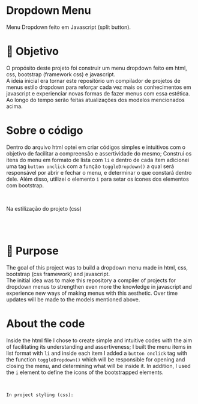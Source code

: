 # Dropdown Menu
Menu Dropdown feito em Javascript (split button).

<h1>🧵 Objetivo</h1>
<p>O propósito deste projeto foi construir um menu dropdown feito em html, css, bootstrap (framework css) e javascript.<br>A ideia inicial era tornar este repositório um compilador de projetos de menus estilo dropdown para reforçar cada vez mais os conhecimentos em javascript e experienciar novas formas de fazer menus com essa estética. Ao longo do tempo serão feitas atualizações dos modelos mencionados acima. </p>

<h1>Sobre o código</h1>
  <p>Dentro do arquivo html optei em criar códigos simples e intuitivos com o objetivo de facilitar a compreensão e assertividade do mesmo; Construi os itens do menu em formato de lista com <code>li</code> e dentro de cada item adicionei uma tag <code>button onclick</code> com a função <code>toggleDropdown()</code> a qual será responsável por abrir e fechar o menu, e determinar o que constará dentro dele. Além disso, utilizei o elemento <code>i</code> para setar os ícones dos elementos com bootstrap. </p>
<br>

  <p>Na estilização do projeto (css) </p>

<br></br>

<h1>🧵 Purpose</h1>
<p>The goal of this project was to build a dropdown menu made in html, css, bootstrap (css framework) and javascript.<br>The initial idea was to make this repository a compiler of projects for dropdown menus to strengthen even more the knowledge in javascript and experience new ways of making menus with this aesthetic. Over time updates will be made to the models mentioned above. </p>

<h1>About the code</h1>
    <p>Inside the html file I chose to create simple and intuitive codes with the aim of facilitating its understanding and assertiveness; I built the menu items in list format with <code>li</code> and inside each item I added a <code>button onclick</code> tag with the function <code>toggleDropdown()</code> which will be responsible for opening and closing the menu, and determining what will be inside it. In addition, I used the <code>i</code> element to define the icons of the bootstrapped elements. </p>
<br>

    In project styling (css):

